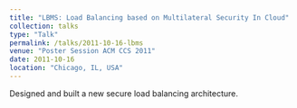 ```yaml
---
title: "LBMS: Load Balancing based on Multilateral Security In Cloud"
collection: talks
type: "Talk"
permalink: /talks/2011-10-16-lbms
venue: "Poster Session ACM CCS 2011"
date: 2011-10-16
location: "Chicago, IL, USA"
---
```


Designed and built a new secure load balancing architecture.<br>
